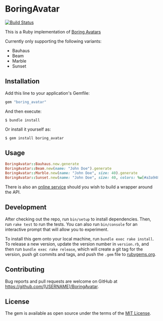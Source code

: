 # BoringAvatar

[![Build Status](https://yafoy.semaphoreci.com/badges/boring-avatar/branches/master.svg?style=shields)](https://yafoy.semaphoreci.com/projects/boring-avatar)

This is a Ruby implementation of [Boring Avatars](https://boringavatars.com)

Currently only supporting the following variants:
- Bauhaus
- Beam
- Marble
- Sunset

## Installation

Add this line to your application's Gemfile:

```ruby
gem "boring_avatar"
```

And then execute:

    $ bundle install

Or install it yourself as:

    $ gem install boring_avatar

## Usage

```ruby
BoringAvatar::Bauhaus.new.generate
BoringAvatar::Beam.new(name: "John Doe").generate
BoringAvatar::Marble.new(name: "John Doe", size: 40).generate
BoringAvatar::Sunset.new(name: "John Doe", size: 40, colors: %w[#a3a948 #edb92e #f85931 #ce1836 #009989]).generate
```

There is also an [online service](https://github.com/hihayk/boring-avatars-service/) should you wish to build a wrapper around the API.

## Development

After checking out the repo, run `bin/setup` to install dependencies. Then, run `rake test` to run the tests. You can also run `bin/console` for an interactive prompt that will allow you to experiment.

To install this gem onto your local machine, run `bundle exec rake install`. To release a new version, update the version number in `version.rb`, and then run `bundle exec rake release`, which will create a git tag for the version, push git commits and tags, and push the `.gem` file to [rubygems.org](https://rubygems.org).

## Contributing

Bug reports and pull requests are welcome on GitHub at https://github.com/[USERNAME]/BoringAvatar.

## License

The gem is available as open source under the terms of the [MIT License](https://opensource.org/licenses/MIT).
